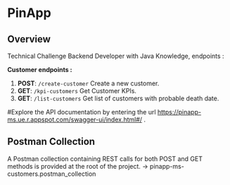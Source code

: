 # PinApp

## Overview

Technical Challenge Backend Developer with Java Knowledge, endpoints :

**Customer endpoints :**

1. **POST**: `/create-customer` Create a new customer.
2. **GET**: `/kpi-customers` Get Customer KPIs.
3. **GET**: `/list-customers` Get list of customers with probable death date.


#Explore the API documentation by entering the url https://pinapp-ms.ue.r.appspot.com/swagger-ui/index.html#/ .

## Postman Collection

A Postman collection containing REST calls for both POST and GET methods is provided at the root of the project.
->  pinapp-ms-customers.postman_collection
